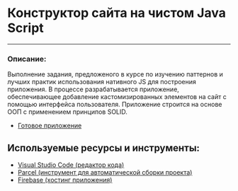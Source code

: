 # Конструктор сайта на чистом Java Script

---

### Описание:

Выполнение задания, предложеного в курсе по изучению паттернов и лучших практик использования нативного JS для построения приложения. В процессе разрабатывается приложение, обеспечивающее добавление кастомизированных элементов на сайт с помощью интерфейса пользователя. Приложение строится на основе ООП с применением принципов SOLID.

- [Готовое приложение](https://js-constructor-c543b.web.app/)

## Используемые ресурсы и инструменты:

- [Visual Studio Code (редактор кода)](https://code.visualstudio.com)
- [Parcel (инструмент для автоматической сборки проекта)](https://parceljs.org/)
- [Firebase (хостинг приложения)](https://firebase.google.com/)
